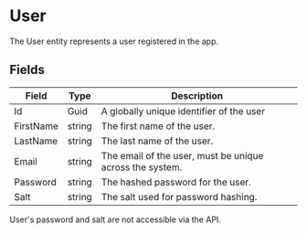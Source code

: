 # User
The User entity represents a user registered in the app.
## Fields
| Field      | Type    | Description                                              |
|------------|---------|----------------------------------------------------------|
| Id         | Guid    | A globally unique identifier of the user                 |
| FirstName  | string  | The first name of the user.                              |
| LastName   | string  | The last name of the user.                               |
| Email      | string  | The email of the user, must be unique across the system. |
| Password   | string  | The hashed password for the user.                        |
| Salt       | string  | The salt used for password hashing.                      |

User's password and salt are not accessible via the API.